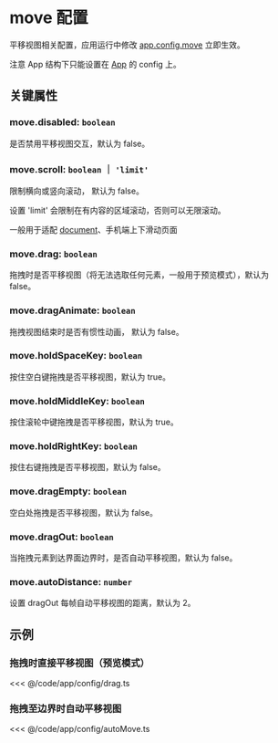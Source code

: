 # move 配置

平移视图相关配置，应用运行中修改 [app.config.move](/reference/display/Leafer.md#config-ileaferconfig) 立即生效。

注意 App 结构下只能设置在 [App](/reference/display/App.md) 的 config 上。

## 关键属性

### move.disabled: `boolean`

是否禁用平移视图交互，默认为 false。

### move.scroll: `boolean` ｜ `'limit'`

限制横向或竖向滚动， 默认为 false。

设置 'limit' 会限制在有内容的区域滚动，否则可以无限滚动。

一般用于适配 [document](#type-string)、手机端上下滑动页面

### move.drag: `boolean`

拖拽时是否平移视图（将无法选取任何元素，一般用于预览模式），默认为 false。

### move.dragAnimate: `boolean`

拖拽视图结束时是否有惯性动画， 默认为 false。

### move.holdSpaceKey: `boolean`

按住空白键拖拽是否平移视图，默认为 true。

### move.holdMiddleKey: `boolean`

按住滚轮中键拖拽是否平移视图，默认为 true。

### move.holdRightKey: `boolean`

按住右键拖拽是否平移视图，默认为 false。

### move.dragEmpty: `boolean`

空白处拖拽是否平移视图，默认为 false。

### move.dragOut: `boolean`

当拖拽元素到达界面边界时，是否自动平移视图，默认为 false。

### move.autoDistance: `number`

设置 dragOut 每帧自动平移视图的距离，默认为 2。

## 示例

### 拖拽时直接平移视图（预览模式）

<<< @/code/app/config/drag.ts

### 拖拽至边界时自动平移视图

<<< @/code/app/config/autoMove.ts
